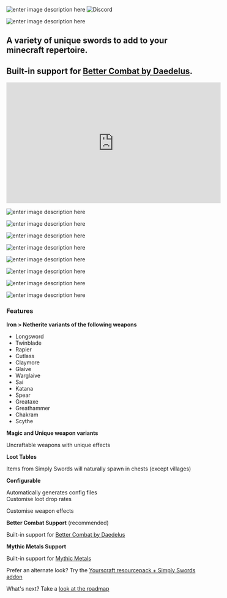 ![enter image description here](https://img.shields.io/badge/ENVIRONMENT-CLIENT%20&%20SERVER-orange?style=for-the-badge&logo=)
![Discord](https://img.shields.io/discord/1020119045925773382?color=5865f2&label=%20&logo=Discord&logoColor=ffffff&style=for-the-badge)

![enter image description here](https://cdn.modrinth.com/data/bK3Ubu9p/images/0dd3d1284fa65eace85ee94c69306b6ce2d70437.png)

## A variety of unique swords to add to your minecraft repertoire.

## Built-in support for  [Better Combat by Daedelus](https://modrinth.com/mod/better-combat).

<div style="text-align: center;">
<iframe width="560" height="315" src="https://www.youtube.com/embed/5aGU8j2wqM8" title="YouTube video player" frameborder="0" allow="accelerometer; autoplay; clipboard-write; encrypted-media; gyroscope; picture-in-picture" allowfullscreen></iframe>
</div>


![enter image description here](https://cdn.modrinth.com/data/bK3Ubu9p/images/fe3bcc2e75c3addfb586dda284caf3d761ca5867.png)

![enter image description here](https://cdn.modrinth.com/data/bK3Ubu9p/images/5bef27477683de3b0957ebb1b02ca0d12a58973b.png)

![enter image description here](https://cdn.modrinth.com/data/bK3Ubu9p/images/89c7cd515b834a0dcd6bcfd1d25a02bd7397ea12.png)

![enter image description here](https://cdn.modrinth.com/data/bK3Ubu9p/images/4c6012de8437af9056e7b9921cb6452ce045de82.gif)

![enter image description here](https://cdn.modrinth.com/data/bK3Ubu9p/images/01bcec1ea6fc975e6ca31a2e04de3bf5e9ff2339.jpeg)

![enter image description here](https://cdn.modrinth.com/data/bK3Ubu9p/images/085e6143d0749caf803b3cca794aea54f80fea0c.jpeg)

![enter image description here](https://cdn.modrinth.com/data/bK3Ubu9p/images/15fd24f913da9bac5e408a3b1c8e56456f0864e6.gif)

![enter image description here](https://cdn.modrinth.com/data/bK3Ubu9p/images/7f8412146b3b5792c9c9aaecb0d43849a04ef977.jpeg)



### Features

**Iron > Netherite variants of the following weapons**

-   Longsword
-   Twinblade
-   Rapier
-   Cutlass
-   Claymore
-   Glaive
-   Warglaive
-   Sai
-   Katana
-   Spear
-   Greataxe
-   Greathammer
-   Chakram
-   Scythe

**Magic and Unique weapon variants**

Uncraftable weapons with unique effects

**Loot Tables**

Items from Simply Swords will naturally spawn in chests (except villages)

**Configurable**

Automatically generates config files  
Customise loot drop rates

Customise weapon effects

**Better Combat Support** (recommended)

Built-in support for [Better Combat by Daedelus](https://www.curseforge.com/minecraft/mc-mods/better-combat-by-daedelus)

**Mythic Metals Support**

Built-in support for [Mythic Metals](https://www.curseforge.com/minecraft/mc-mods/mythicmetals)

Prefer an alternate look? Try the  [Yourscraft resourcepack + Simply Swords addon](https://www.curseforge.com/minecraft/texture-packs/yourscraft/files/all)

What's next? Take a  [look at the roadmap](https://www.curseforge.com/linkout?remoteUrl=https%253a%252f%252ftrello.com%252fb%252fg6xyfkGr%252fsimply-swords-features)

